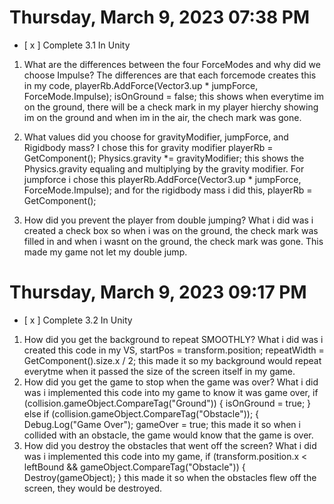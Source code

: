 # Thursday, March  9, 2023 07:38 PM
- [ x ] Complete 3.1 In Unity

1. What are the differences between the four ForceModes and why did we choose Impulse?
The differences are that each forcemode creates this in my code, 
 playerRb.AddForce(Vector3.up * jumpForce, ForceMode.Impulse);
            isOnGround = false;
this shows when everytime im on the ground, there will be a check  mark in my player hierchy showing im on the ground and when im in the air, the chech mark was gone.
2. What values did you choose for gravityModifier, jumpForce, and Rigidbody mass? 
I chose this for gravity modifier 
playerRb = GetComponent<Rigidbody>();
        Physics.gravity *= gravityModifier;
this shows the Physics.gravity equaling and multiplying by the gravity modifier. For jumpforce i chose this
playerRb.AddForce(Vector3.up * jumpForce, ForceMode.Impulse);
and for the rigidbody mass i did this,
playerRb = GetComponent<Rigidbody>();

3. How did you prevent the player from double jumping?
What i did was i created a check box so when i was on the ground, the check mark was filled in and when i wasnt on the ground, the check mark was gone. This made my game not let my double jump.

# Thursday, March  9, 2023 09:17 PM
- [ x ] Complete 3.2 In Unity

1. How did you get the background to repeat SMOOTHLY? 
 What i did was i created this code in my VS,
 startPos = transform.position;
        repeatWidth = GetComponent<BoxCollider>().size.x / 2;
this made it so my background would repeat everytme when it passed the size of the screen itself in my game.
2. How did you get the game to stop when the game was over? 
What i did was i implemented this code into my game to know it was game over, 
if (collision.gameObject.CompareTag("Ground"))
        {
            isOnGround = true;
        }
        else if (collision.gameObject.CompareTag("Obstacle"));
        {
            Debug.Log("Game Over");
            gameOver = true;
this made it so when i collided with an obstacle, the game would know that the game is over.
3. How did you destroy the obstacles that went off the screen?
What i did was i implemented this code into my game,
if (transform.position.x < leftBound && gameObject.CompareTag("Obstacle"))
        {
            Destroy(gameObject);
        }
this made it so when the obstacles flew off the screen, they would be destroyed.